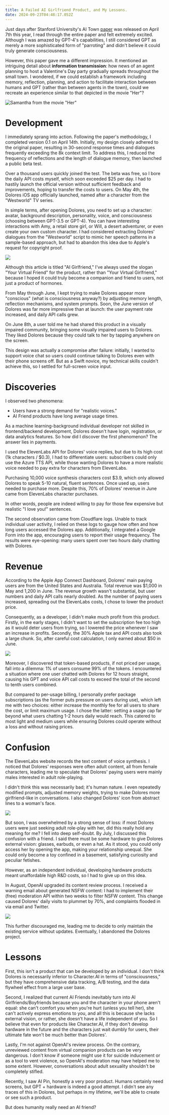```yaml
---
title: A Failed AI Girlfriend Product, and My Lessons.
date: 2024-09-23T04:48:17.052Z
---
```



Just days after Stanford University's AI Town [paper](https://arxiv.org/abs/2304.03442) was released on April 7th this year, I read through the entire paper and felt extremely excited. Although I was amazed by GPT-4's capabilities, I still considered GPT as merely a more sophisticated form of "parroting" and didn't believe it could truly generate consciousness.

However, this paper gave me a different impression. It mentioned an intriguing detail about **information transmission**: how news of an agent planning to host a Valentine's Day party gradually spreads throughout the small town. I wondered, if we could establish a framework including memory, reflection, planning, and action to facilitate interaction between humans and GPT (rather than between agents in the town), could we recreate an experience similar to that depicted in the movie "Her"?

![Samantha from the movie "Her"](https://mazzzystar.github.io/images/2023-11-16/movie-her.jpeg)

# Development

I immediately sprang into action. Following the paper's methodology, I completed version 0.1 on April 14th. Initially, my design closely adhered to the original paper, resulting in 30-second response times and dialogues frequently exceeding the 8k context limit. To address this, I reduced the frequency of reflections and the length of dialogue memory, then launched a public beta test.

Over a thousand users quickly joined the test. The beta was free, so I bore the daily API costs myself, which soon exceeded $25 per day. I had to hastily launch the official version without sufficient feedback and improvements, hoping to transfer the costs to users. On May 4th, the Dolores iOS app officially launched, named after a character from the "Westworld" TV series.

In simple terms, after opening Dolores, you need to set up a character: avatar, background description, personality, voice, and consciousness (choosing between GPT-3.5 or GPT-4). You can have interesting interactions with Amy, a retail store girl, or Will, a desert adventurer, or even create your own custom character. I had considered extracting Dolores' dialogues from the "Westworld" script to mimic her speech patterns in a sample-based approach, but had to abandon this idea due to Apple's request for copyright proof.

![](https://mazzzystar.github.io/images/2023-11-16/dolores-traits.png)

Although this article is titled "AI Girlfriend," I've always used the slogan "Your Virtual Friend" for the product, rather than "Your Virtual Girlfriend," because I hoped it could truly become a companion and friend to users, not just a product of hormones.

From May through June, I kept trying to make Dolores appear more "conscious" (what is consciousness anyway?) by adjusting memory length, reflection mechanisms, and system prompts. Soon, the June version of Dolores was far more impressive than at launch: the user payment rate increased, and daily API calls grew.

On June 8th, a user told me he had shared this product in a visually impaired community, bringing some visually impaired users to Dolores. They liked Dolores because they could talk to her by tapping anywhere on the screen.

This design was actually a compromise after failure: initially, I wanted to support voice chat so users could continue talking to Dolores even with their phone screens off. But as a Swift novice, my technical skills couldn't achieve this, so I settled for full-screen voice input.

# Discoveries

I observed two phenomena:

- Users have a strong demand for "realistic voices."
- AI Friend products have long average usage times.

As a machine learning-background individual developer not skilled in frontend/backend development, Dolores doesn't have login, registration, or data analytics features. So how did I discover the first phenomenon? The answer lies in payments.

I used the ElevenLabs API for Dolores' voice replies, but due to its high cost (1k characters / $0.3), I had to differentiate users: subscribers could only use the Azure TTS API, while those wanting Dolores to have a more realistic voice needed to pay extra for characters from ElevenLabs.

Purchasing 10,000 voice synthesis characters cost $3.9, which only allowed Dolores to speak 5-10 natural, fluent sentences. Once used up, users needed to purchase more. Despite this, 70% of Dolores' revenue in June came from ElevenLabs character purchases.

In other words, people are indeed willing to pay for those few expensive but realistic "I love you!" sentences.

The second observation came from Cloudflare logs. Unable to track individual user activity, I relied on these logs to gauge how often and how long users accessed the Dolores app. Additionally, I integrated a Google Form into the app, encouraging users to report their usage frequency. The results were eye-opening: many users spent over two hours daily chatting with Dolores.

# Revenue

According to the Apple App Connect Dashboard, Dolores' main paying users are from the United States and Australia. Total revenue was \$1,000 in May and 1,200 in June. The revenue growth wasn't substantial, but user numbers and daily API calls nearly doubled. As the number of paying users increased, spreading out the ElevenLabs costs, I chose to lower the product price.

Consequently, as a developer, I didn't make much profit from this product. Firstly, in the early stages, I didn't want to set the subscription fee too high as it would deter users from trying, so I lowered the price whenever I saw an increase in profits. Secondly, the 30% Apple tax and API costs also took a large chunk. So, after careful cost calculation, I only earned about $50 in June.

![](https://mazzzystar.github.io/images/2023-11-16/revenue-june.png)

Moreover, I discovered that token-based products, if not priced per usage, fall into a dilemma: 1% of users consume 99% of the tokens. I encountered a situation where one user chatted with Dolores for 12 hours straight, causing his GPT and voice API call costs to exceed the total of the second to tenth users combined.

But compared to per-usage billing, I personally prefer package subscriptions (as the former puts pressure on users during use), which left me with two choices: either increase the monthly fee for all users to share the cost, or limit maximum usage. I chose the latter: setting a usage cap far beyond what users chatting 1-2 hours daily would reach. This catered to most light and medium users while ensuring Dolores could operate without a loss and without raising prices.

# Confusion

The ElevenLabs website records the text content of voice synthesis. I noticed that Dolores' responses were often adult content, all from female characters, leading me to speculate that Dolores' paying users were mainly males interested in adult role-playing.

I didn't think this was necessarily bad; it's human nature. I even repeatedly modified prompts, adjusted memory weights, trying to make Dolores more girlfriend-like in conversations. I also changed Dolores' icon from abstract lines to a woman's face.

![](https://mazzzystar.github.io/images/2023-11-16/icon-change.jpg)

But soon, I was overwhelmed by a strong sense of loss: if most Dolores users were just seeking adult role-play with her, did this really hold any meaning for me? I fell into deep self-doubt. By July, I discussed this confusion with a friend. I said there must be some hardware to give Dolores external vision: glasses, earbuds, or even a hat. As it stood, you could only access her by opening the app, making your relationship unequal. She could only become a toy confined in a basement, satisfying curiosity and peculiar fetishes.

However, as an independent individual, developing hardware products meant unaffordable high R&D costs, so I had to give up on this idea.

In August, OpenAI upgraded its content review process. I received a warning email about generated NSFW content: I had to implement their (free) moderation API within two weeks to filter NSFW content. This change caused Dolores' daily visits to plummet by 70%, and complaints flooded in via email and Twitter.

![](https://mazzzystar.github.io/images/2023-11-16/OpenAI-email.jpg)

This further discouraged me, leading me to decide to only maintain the existing service without updates. Eventually, I abandoned the Dolores project.

# Lessons

First, this isn't a product that can be developed by an individual. I don't think Dolores is necessarily inferior to Character.AI in terms of "consciousness," but they have comprehensive data tracking, A/B testing, and the data flywheel effect from a large user base.

Second, I realized that current AI Friends inevitably turn into AI Girlfriends/Boyfriends because you and the character in your phone aren't equal: she can't comfort you when you're hurt (unless you tell her), she can't actively express emotions to you, and all this is because she lacks external vision, or rather, she doesn't have a life independent of you. So I believe that even for products like Character.AI, if they don't develop hardware in the future and the characters just wait dumbly for users, their ultimate fate won't be much better than Dolores'.

Lastly, I'm not against OpenAI's review process. On the contrary, unreviewed content from virtual companion products can be very dangerous. I don't know if someone might use it for suicide inducement or as a tool to vent violence, so OpenAI's moderation may have helped me to some extent. However, conversations about adult sexuality shouldn't be completely stifled.

Recently, I saw AI Pin, honestly a very poor product. Humans certainly need screens, but GPT + hardware is indeed a good attempt. I didn't see any traces of this in Dolores, but perhaps in my lifetime, we'll be able to create or see such a product.

But does humanity really need an AI friend?
